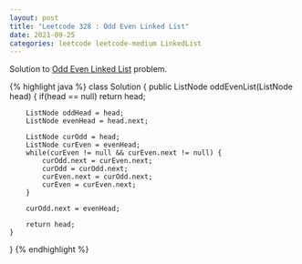 ```yaml
---
layout: post
title: "Leetcode 328 : Odd Even Linked List"
date: 2021-09-25
categories: leetcode leetcode-medium LinkedList
---
```


Solution to [Odd Even Linked List][leetcode] problem.

{% highlight java %}
class Solution {
    public ListNode oddEvenList(ListNode head) {
        if(head == null)
            return head;
        
        ListNode oddHead = head;
        ListNode evenHead = head.next;
        
        ListNode curOdd = head;
        ListNode curEven = evenHead;
        while(curEven != null && curEven.next != null) {
            curOdd.next = curEven.next;
            curOdd = curOdd.next;
            curEven.next = curOdd.next;
            curEven = curEven.next;
        }
        
        curOdd.next = evenHead;
        
        return head;
    }
}
{% endhighlight %}

[leetcode]: https://leetcode.com/problems/odd-even-linked-list/
